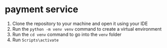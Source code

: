 # payment service

1) Clone the repository to your machine and open it using your IDE
2) Run the ```python -m venv venv``` command to create a virtual environment
3) Run the ```cd venv``` command to go into the ```venv``` folder
4) Run ```Scripts\activate```
